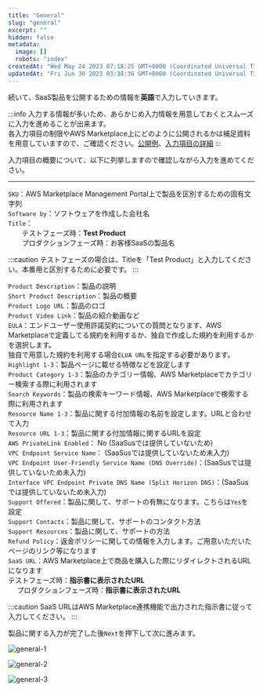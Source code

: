 ```yaml
---
title: "General"
slug: "general"
excerpt: ""
hidden: false
metadata: 
  image: []
  robots: "index"
createdAt: "Wed May 24 2023 07:18:25 GMT+0000 (Coordinated Universal Time)"
updatedAt: "Fri Jun 30 2023 03:38:36 GMT+0000 (Coordinated Universal Time)"
---
```

続いて、SaaS製品を公開するための情報を**英語**で入力していきます。

:::info
入力する情報が多いため、あらかじめ入力情報を用意しておくとスムーズに入力を進めることが出来ます。  
各入力項目の制限やAWS Marketplace上にどのように公開されるかは補足資料を用意していますので、ご確認ください。[公開例](https://docs.saasus.io/docs/supplementary-1-jp)、[入力項目の詳細](https://docs.saasus.io/docs/supplementary-2-jp)
:::

入力項目の概要について、以下に列挙しますので確認しながら入力を進めてください。

***

`SKU`：AWS Marketplace Management Portal上で製品を区別するための固有文字列  
`Software by`：ソフトウェアを作成した会社名  
`Title`：  
　　テストフェーズ時：**Test Product**  
　　プロダクションフェーズ時：お客様SaaSの製品名

:::caution
テストフェーズの場合は、Titleを「Test Product」と入力してください。本番用と区別するために必要です。
:::

`Product Description`：製品の説明  
`Short Product Description`：製品の概要  
`Product Logo URL`：製品のロゴ  
`Product Video Link`：製品の紹介動画など  
`EULA`：エンドユーザー使用許諾契約についての質問となります、AWS Marketplaceで定義してる規約を利用するか、独自で作成した規約を利用するかを選択します。  
独自で用意した規約を利用する場合`ELUA URL`を指定する必要があります。  
`Highlight 1-3`：製品ページに載せる特徴などを設定します  
`Product Category 1-3`：製品のカテゴリー情報、AWS Marketplaceでカテゴリー検索する際に利用されます  
`Search Keywords`：製品の検索キーワード情報、AWS Marketplaceで検索する際に利用されます  
`Resource Name 1-3`：製品に関する付加情報の名前を設定します。URLと合わせて入力  
`Resource URL 1-3`：製品に関する付加情報に関するURLを設定  
`AWS PrivateLink Enabled`： No (SaaSusでは提供していないため)  
`VPC Endpoint Service Name`： (SaaSusでは提供していないため未入力)  
`VPC Endpoint User-Friendly Service Name (DNS Override)`：(SaaSusでは提供していないため未入力)  
`Interface VPC Endpoint Private DNS Name (Split Horizon DNS)`：(SaaSusでは提供していないため未入力)  
`Support Offered`：製品に関して、サポートの有無になります。こちらは`Yes`を設定  
`Support Contacts`：製品に関して、サポートのコンタクト方法  
`Support Resources`：製品に関して、サポートの方法  
`Refund Policy`：返金ポリシーに関しての情報を入力します。ご用意いただいたページのリンク等になります  
`SaaS URL`：AWS Marketplace上で商品を購入した際にリダイレクトされるURLになります  
      テストフェーズ時：**指示書に表示されたURL**  
　  プロダクションフェーズ時：**指示書に表示されたURL**

:::caution
SaaS URLはAWS Marketplace連携機能で出力された指示書に従って入力してください。
:::

製品に関する入力が完了した後`Next`を押下して次に進みます。

![general-1](/img/aws-marketplace-integration/product-submission/general-1.png)

![general-2](/img/aws-marketplace-integration/product-submission/general-2.png)

![general-3](/img/aws-marketplace-integration/product-submission/general-3.png)
